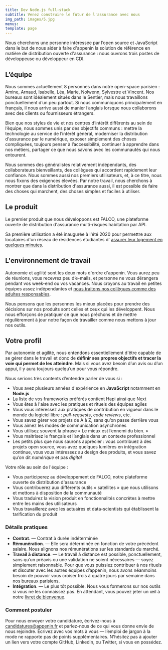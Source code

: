 ```yaml
---
title: Dev Node.js full-stack
subtitle: Venez construire le futur de l'assurance avec nous
img_path: images/5.jpg
menus:
template: page
---
```


Nous cherchons une personne intéressée par l’open source et JavaScript dans le but 
de nous aider à faire d'appenin la solution de référence en matière de distribution 
ouverte d'assurance : nous ouvrons trois postes de développeuse ou développeur en CDI.

## L’équipe

Nous sommes actuellement 8 personnes dans notre open-space parisien : Amine, Arnaud, Isabelle, 
Léa, Marie, Nolwenn, Sylvestre et Vincent. Nos bureaux sont idéalement situés dans le Sentier, 
mais nous travaillons ponctuellement d’un peu partout. Si nous communiquons principalement en 
français, il nous arrive aussi de manier l’anglais lorsque nous collaborons avec des clients ou 
fournisseurs étrangers.

Bien que nos styles de vie et nos centres d’intérêt diffèrents au sein 
de l’équipe, nous sommes unis par des objectifs communs : mettre la technologie au service 
de l’intérêt général, moderniser la distribution d'assurance par le numérique, exposer 
simplement des choses compliquées, toujours penser à l’accessibilité, continuer à apprendre 
dans nos métiers, partager ce que nous savons avec les communautés qui nous entourent.

Nous sommes des généralistes relativement indépendants, des collaborateurs bienveillants, 
des collègues qui accordent rapidement leur confiance. Nous sommes aussi nos premiers 
utilisateurs, et, à ce titre, nous nous fixons des exigences élevées. Par notre travail, 
nous cherchons à montrer que dans la distribution d'assurance aussi, il est possible de 
faire des choses qui marchent, des choses simples et faciles à utiliser.

## Le produit

Le premier produit que nous développons est FALCO, une plateforme ouverte de distribution 
d'assurance multi-risques habitation par API. 

Sa première utilisation a été inaugurée à l'été 2020 pour permettre aux locataires 
d'un réseau de résidences étudiantes d' [assurer leur logement en quelques minutes](https://assurance.appenin.fr/studyo/).


## L'environnement de travail

Autonomie et agilité sont les deux mots d'ordre d'appenin. Vous aurez peu de réunions, 
vous recevrez peu d’e-mails, et personne ne vous dérangera pendant vos week-end ou vos 
vacances. Nous croyons au travail en petites équipes assez indépendantes et 
[nous traitons nos collègues comme des adultes responsables](https://appenin.github.io/appenin/charte.html).

Nous pensons que les personnes les mieux placées pour prendre des décisions sur nos produits 
sont celles et ceux qui les développent. Nous nous efforçons de pratiquer ce que nous prêchons 
et de mettre régulièrement à jour notre façon de travailler comme nous mettons à jour nos outils.

## Votre profil

Par autonomie et agilité, nous entendons essentiellement d'être capable de se gérer dans le travail 
et donc de **définir ses propres objectifs et tracer la voie qui permet de les atteindre**. Mais si 
vous avez besoin d’un avis ou d’un appui, il y aura toujours quelqu’un pour vous répondre.

Nous serions très contents d’entendre parler de vous si :

* Vous avez plusieurs années d'expérience en **JavaScript** notamment en **Node.js**
* La liste de vos frameworks préférés contient Hapi ainsi que Next
* Vous êtes à l'aise avec les pratiques et rituels des équipes agiles
* Vous vous intéressez aux pratiques de contribution en vigueur dans le monde du logiciel 
libre : *pull-requests*, *code reviews*, etc.
* Vous savez gérer vos projets de A à Z, sans qu’on passe derrière vous
* Vous aimez les modes de communication asynchrones
* Vous utilisez souvent la phrase « Le mieux est l’ennemi du bien. »
* Vous maitrisez le français et l’anglais dans un contexte professionnel
* Les petits plus que nous saurons apprécier : vous contribuez à des projets open source,
vous avez quelques lumières en intégration continue, vous vous intéressez au design des produits,
et vous savez qu’on dit *numérique* et pas *digital*

Votre rôle au sein de l'équipe :
* Vous participerez au développement de FALCO, notre plateforme ouverte de distribution 
d'assurance
* Vous contribuerez aux différents outils « satellites » que nous utilisons et mettons à disposition de la communauté
* Vous traduirez la vision produit en fonctionnalités concrètes à mettre entre les mains des utilisateurs
* Vous travaillerez avec les actuaires et data-scientists qui établissent la tarification du produit


### Détails pratiques

* **Contrat**. — Contrat à durée indéterminée
* **Rémunération**. — Elle sera déterminée en fonction de votre précédent salaire. Nous alignons nos rémunérations sur 
les standards du marché.
* **Travail à distance**. — Le travail à distance est possible, ponctuellement, sans qu’un préavis ou 
une validation ne soient nécessaires — soyez simplement raisonnable. Pour que vous puissiez contribuer 
à nos rituels et discuter avec les autres équipes d’appenin, nous avons néanmoins besoin de pouvoir 
vous croiser trois à quatre jours par semaine dans nos bureaux parisiens.
* **Intégration**. — Le plus tôt possible. Nous vous formerons sur nos outils si vous ne les 
connaissez pas. En attendant, vous pouvez jeter un œil à notre [livret de bienvenue](https://appenin.github.io/appenin/).


### Comment postuler

Pour nous envoyer votre candidature, écrivez-nous à candidatures@appenin.fr et parlez-nous de ce qui 
vous donne envie de nous rejoindre. Écrivez avec vos mots à vous — l’emploi de jargon à la mode ne 
rapporte pas de points supplémentaires. N'hésitez pas à ajouter un lien vers votre compte GitHub, 
Linkedin, ou Twitter, si vous en possédez.
